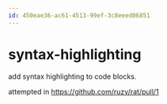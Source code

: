 ```yaml
---
id: 450eae36-ac61-4513-99ef-3c8eeed06851
---
```


# syntax-highlighting

<rat  graph />

add syntax highlighting to code blocks.

attempted in https://github.com/ruzv/rat/pull/1
